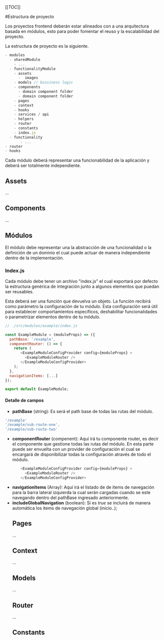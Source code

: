 [[_TOC_]]


#Estructura de proyecto

Los proyectos frontend deberán estar alineados con a una arquitectura basada en módulos, esto para poder fomentar el reuso y la escalabilidad del proyecto.

La estructura de proyecto es la siguiente.


```js
- modules
  - sharedModule
    - ...
  - functionalityModule
    - assets
      -  images
    - models // bussiness logic
    - components
      - domain component folder
      - domain component folder
    - pages
    - context
    - hooks
    - services / api
    - helpers
    - router
    - constants
    - index.js
  - functionality
       - ...
- router
- hooks
```

Cada módulo deberá representar una funcionabilidad de la aplicación y deberá ser totalmente independiente.

## Assets
...
## Components
...

## Módulos
El módulo debe representar una la abstracción de una funcionalidad o la definición de un dominio el cual puede actuar de manera independiente dentro de la implementación.

### Index.js
Cada módulo debe tener un archivo "index.js" el cual exportará por defecto la estructura genérica de integración junto a algunos elementos que puedan ser reusables.

Esta deberá ser una función que devuelva un objeto. La función recibirá como parámetro la configuración de tu módulo. Esta configuración será útil para establecer comportamientos específicos, deshabilitar funcionalidades o parametrizar elementos dentro de tu módulo.
```js
// ./src/modules/example/index.js

const ExampleModule = (moduleProps) => ({
  pathBase: '/example',
  componentRouter: () => {
    return (
       <ExampleModuleConfigProvider config={moduleProps} >
         <ExampleModuleRouter />
       </ExampleModuleConfigProvider>
    );
  },
  navigationItems: [...]
});

export default ExampleModule;
```
#### Detalle de campos
- **pathBase** (string): Es será el path base de todas las rutas del módulo.
```js
'/example'
'/example/sub-route-one',
'/example/sub-route-two'
```
- **componentRouter** (compenent): Aquí irá tu componente router, es decir el componente que gestione todas las rutas del módulo. En esta parte puede ser envuelta con un provider de configuración el cual se encargará de disponibilizar todas la configuración através de todo el módulo.
```js
       <ExampleModuleConfigProvider config={moduleProps} >
         <ExampleModuleRouter />
       </ExampleModuleConfigProvider>
```
- **navigationItems** (Array<object>): Aquí irá el listado de de items de navegación para la barra lateral izquierda la cual serán cargadas cuando se este navegando dentro del pathBase ingresado anteriormente.
- **includeGlobalNavigation** (boolean): Si es _true_ se incluirá de manera automática los items de navegación global (inicio..);

## Pages
...

## Context
...
## Models
...

## Router
...

## Constants